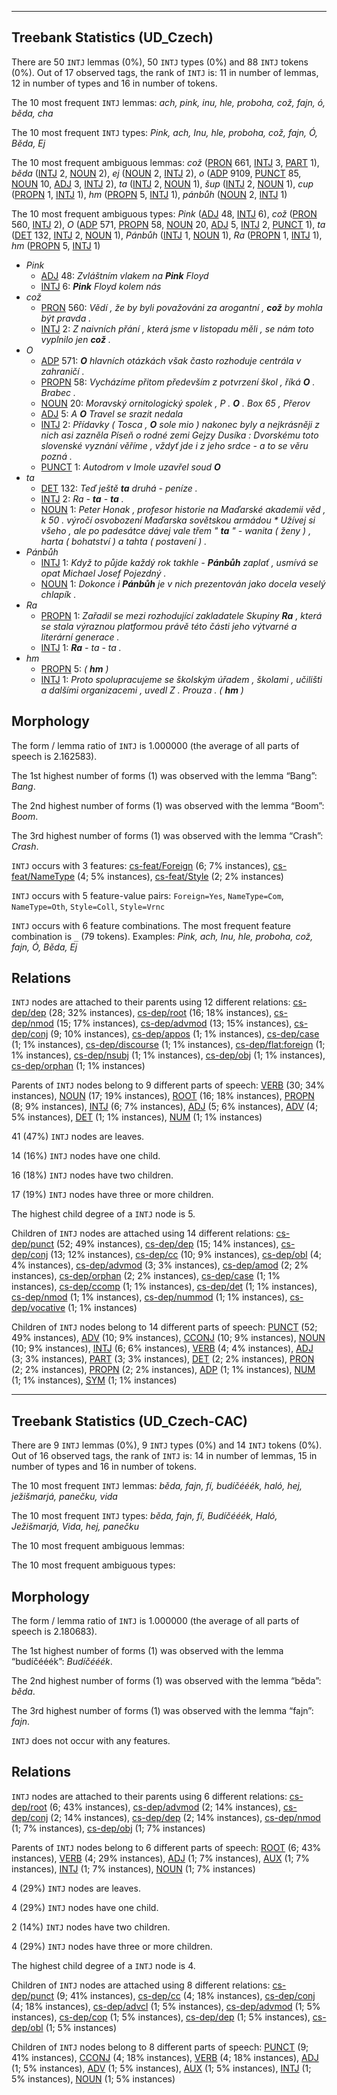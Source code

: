 

--------------------------------------------------------------------------------

## Treebank Statistics (UD_Czech)

There are 50 `INTJ` lemmas (0%), 50 `INTJ` types (0%) and 88 `INTJ` tokens (0%).
Out of 17 observed tags, the rank of `INTJ` is: 11 in number of lemmas, 12 in number of types and 16 in number of tokens.

The 10 most frequent `INTJ` lemmas: <em>ach, pink, inu, hle, proboha, což, fajn, ó, běda, cha</em>

The 10 most frequent `INTJ` types:  <em>Pink, ach, Inu, hle, proboha, což, fajn, Ó, Běda, Ej</em>

The 10 most frequent ambiguous lemmas: <em>což</em> ([PRON]() 661, [INTJ]() 3, [PART]() 1), <em>běda</em> ([INTJ]() 2, [NOUN]() 2), <em>ej</em> ([NOUN]() 2, [INTJ]() 2), <em>o</em> ([ADP]() 9109, [PUNCT]() 85, [NOUN]() 10, [ADJ]() 3, [INTJ]() 2), <em>ta</em> ([INTJ]() 2, [NOUN]() 1), <em>šup</em> ([INTJ]() 2, [NOUN]() 1), <em>cup</em> ([PROPN]() 1, [INTJ]() 1), <em>hm</em> ([PROPN]() 5, [INTJ]() 1), <em>pánbůh</em> ([NOUN]() 2, [INTJ]() 1)

The 10 most frequent ambiguous types:  <em>Pink</em> ([ADJ]() 48, [INTJ]() 6), <em>což</em> ([PRON]() 560, [INTJ]() 2), <em>O</em> ([ADP]() 571, [PROPN]() 58, [NOUN]() 20, [ADJ]() 5, [INTJ]() 2, [PUNCT]() 1), <em>ta</em> ([DET]() 132, [INTJ]() 2, [NOUN]() 1), <em>Pánbůh</em> ([INTJ]() 1, [NOUN]() 1), <em>Ra</em> ([PROPN]() 1, [INTJ]() 1), <em>hm</em> ([PROPN]() 5, [INTJ]() 1)


* <em>Pink</em>
  * [ADJ]() 48: <em>Zvláštním vlakem na <b>Pink</b> Floyd</em>
  * [INTJ]() 6: <em><b>Pink</b> Floyd kolem nás</em>
* <em>což</em>
  * [PRON]() 560: <em>Vědí , že by byli považováni za arogantní , <b>což</b> by mohla být pravda .</em>
  * [INTJ]() 2: <em>Z naivních přání , která jsme v listopadu měli , se nám toto vyplnilo jen <b>což</b> .</em>
* <em>O</em>
  * [ADP]() 571: <em><b>O</b> hlavních otázkách však často rozhoduje centrála v zahraničí .</em>
  * [PROPN]() 58: <em>Vycházíme přitom především z potvrzení škol , říká <b>O</b> . Brabec .</em>
  * [NOUN]() 20: <em>Moravský ornitologický spolek , P . <b>O</b> . Box 65 , Přerov</em>
  * [ADJ]() 5: <em>A <b>O</b> Travel se srazit nedala</em>
  * [INTJ]() 2: <em>Přídavky ( Tosca , <b>O</b> sole mio ) nakonec byly a nejkrásněji z nich asi zazněla Píseň o rodné zemi Gejzy Dusíka : Dvorskému toto slovenské vyznání věříme , vždyť jde i z jeho srdce - a to se věru pozná .</em>
  * [PUNCT]() 1: <em>Autodrom v Imole uzavřel soud <b>O</b></em>
* <em>ta</em>
  * [DET]() 132: <em>Teď ještě <b>ta</b> druhá - peníze .</em>
  * [INTJ]() 2: <em>Ra - <b>ta</b> - <b>ta</b> .</em>
  * [NOUN]() 1: <em>Peter Honak , profesor historie na Maďarské akademii věd , k 50 . výročí osvobození Maďarska sovětskou armádou * Užívej si všeho , ale po padesátce dávej vale třem " <b>ta</b> " - wanita ( ženy ) , harta ( bohatství ) a tahta ( postavení ) .</em>
* <em>Pánbůh</em>
  * [INTJ]() 1: <em>Když to půjde každý rok takhle - <b>Pánbůh</b> zaplať , usmívá se opat Michael Josef Pojezdný .</em>
  * [NOUN]() 1: <em>Dokonce i <b>Pánbůh</b> je v nich prezentován jako docela veselý chlapík .</em>
* <em>Ra</em>
  * [PROPN]() 1: <em>Zařadil se mezi rozhodující zakladatele Skupiny <b>Ra</b> , která se stala výraznou platformou právě této části jeho výtvarné a literární generace .</em>
  * [INTJ]() 1: <em><b>Ra</b> - ta - ta .</em>
* <em>hm</em>
  * [PROPN]() 5: <em>( <b>hm</b> )</em>
  * [INTJ]() 1: <em>Proto spolupracujeme se školským úřadem , školami , učilišti a dalšími organizacemi , uvedl Z . Prouza . ( <b>hm</b> )</em>

## Morphology

The form / lemma ratio of `INTJ` is 1.000000 (the average of all parts of speech is 2.162583).

The 1st highest number of forms (1) was observed with the lemma “Bang”: <em>Bang</em>.

The 2nd highest number of forms (1) was observed with the lemma “Boom”: <em>Boom</em>.

The 3rd highest number of forms (1) was observed with the lemma “Crash”: <em>Crash</em>.

`INTJ` occurs with 3 features: [cs-feat/Foreign]() (6; 7% instances), [cs-feat/NameType]() (4; 5% instances), [cs-feat/Style]() (2; 2% instances)

`INTJ` occurs with 5 feature-value pairs: `Foreign=Yes`, `NameType=Com`, `NameType=Oth`, `Style=Coll`, `Style=Vrnc`

`INTJ` occurs with 6 feature combinations.
The most frequent feature combination is `_` (79 tokens).
Examples: <em>Pink, ach, Inu, hle, proboha, což, fajn, Ó, Běda, Ej</em>


## Relations

`INTJ` nodes are attached to their parents using 12 different relations: [cs-dep/dep]() (28; 32% instances), [cs-dep/root]() (16; 18% instances), [cs-dep/nmod]() (15; 17% instances), [cs-dep/advmod]() (13; 15% instances), [cs-dep/conj]() (9; 10% instances), [cs-dep/appos]() (1; 1% instances), [cs-dep/case]() (1; 1% instances), [cs-dep/discourse]() (1; 1% instances), [cs-dep/flat:foreign]() (1; 1% instances), [cs-dep/nsubj]() (1; 1% instances), [cs-dep/obj]() (1; 1% instances), [cs-dep/orphan]() (1; 1% instances)

Parents of `INTJ` nodes belong to 9 different parts of speech: [VERB]() (30; 34% instances), [NOUN]() (17; 19% instances), [ROOT]() (16; 18% instances), [PROPN]() (8; 9% instances), [INTJ]() (6; 7% instances), [ADJ]() (5; 6% instances), [ADV]() (4; 5% instances), [DET]() (1; 1% instances), [NUM]() (1; 1% instances)

41 (47%) `INTJ` nodes are leaves.

14 (16%) `INTJ` nodes have one child.

16 (18%) `INTJ` nodes have two children.

17 (19%) `INTJ` nodes have three or more children.

The highest child degree of a `INTJ` node is 5.

Children of `INTJ` nodes are attached using 14 different relations: [cs-dep/punct]() (52; 49% instances), [cs-dep/dep]() (15; 14% instances), [cs-dep/conj]() (13; 12% instances), [cs-dep/cc]() (10; 9% instances), [cs-dep/obl]() (4; 4% instances), [cs-dep/advmod]() (3; 3% instances), [cs-dep/amod]() (2; 2% instances), [cs-dep/orphan]() (2; 2% instances), [cs-dep/case]() (1; 1% instances), [cs-dep/ccomp]() (1; 1% instances), [cs-dep/det]() (1; 1% instances), [cs-dep/nmod]() (1; 1% instances), [cs-dep/nummod]() (1; 1% instances), [cs-dep/vocative]() (1; 1% instances)

Children of `INTJ` nodes belong to 14 different parts of speech: [PUNCT]() (52; 49% instances), [ADV]() (10; 9% instances), [CCONJ]() (10; 9% instances), [NOUN]() (10; 9% instances), [INTJ]() (6; 6% instances), [VERB]() (4; 4% instances), [ADJ]() (3; 3% instances), [PART]() (3; 3% instances), [DET]() (2; 2% instances), [PRON]() (2; 2% instances), [PROPN]() (2; 2% instances), [ADP]() (1; 1% instances), [NUM]() (1; 1% instances), [SYM]() (1; 1% instances)



--------------------------------------------------------------------------------

## Treebank Statistics (UD_Czech-CAC)

There are 9 `INTJ` lemmas (0%), 9 `INTJ` types (0%) and 14 `INTJ` tokens (0%).
Out of 16 observed tags, the rank of `INTJ` is: 14 in number of lemmas, 15 in number of types and 16 in number of tokens.

The 10 most frequent `INTJ` lemmas: <em>běda, fajn, fí, budíčééék, haló, hej, ježišmarjá, panečku, vida</em>

The 10 most frequent `INTJ` types:  <em>běda, fajn, fí, Budíčééék, Haló, Ježišmarjá, Vida, hej, panečku</em>

The 10 most frequent ambiguous lemmas: 

The 10 most frequent ambiguous types:  



## Morphology

The form / lemma ratio of `INTJ` is 1.000000 (the average of all parts of speech is 2.180683).

The 1st highest number of forms (1) was observed with the lemma “budíčééék”: <em>Budíčééék</em>.

The 2nd highest number of forms (1) was observed with the lemma “běda”: <em>běda</em>.

The 3rd highest number of forms (1) was observed with the lemma “fajn”: <em>fajn</em>.

`INTJ` does not occur with any features.


## Relations

`INTJ` nodes are attached to their parents using 6 different relations: [cs-dep/root]() (6; 43% instances), [cs-dep/advmod]() (2; 14% instances), [cs-dep/conj]() (2; 14% instances), [cs-dep/dep]() (2; 14% instances), [cs-dep/nmod]() (1; 7% instances), [cs-dep/obj]() (1; 7% instances)

Parents of `INTJ` nodes belong to 6 different parts of speech: [ROOT]() (6; 43% instances), [VERB]() (4; 29% instances), [ADJ]() (1; 7% instances), [AUX]() (1; 7% instances), [INTJ]() (1; 7% instances), [NOUN]() (1; 7% instances)

4 (29%) `INTJ` nodes are leaves.

4 (29%) `INTJ` nodes have one child.

2 (14%) `INTJ` nodes have two children.

4 (29%) `INTJ` nodes have three or more children.

The highest child degree of a `INTJ` node is 4.

Children of `INTJ` nodes are attached using 8 different relations: [cs-dep/punct]() (9; 41% instances), [cs-dep/cc]() (4; 18% instances), [cs-dep/conj]() (4; 18% instances), [cs-dep/advcl]() (1; 5% instances), [cs-dep/advmod]() (1; 5% instances), [cs-dep/cop]() (1; 5% instances), [cs-dep/dep]() (1; 5% instances), [cs-dep/obl]() (1; 5% instances)

Children of `INTJ` nodes belong to 8 different parts of speech: [PUNCT]() (9; 41% instances), [CCONJ]() (4; 18% instances), [VERB]() (4; 18% instances), [ADJ]() (1; 5% instances), [ADV]() (1; 5% instances), [AUX]() (1; 5% instances), [INTJ]() (1; 5% instances), [NOUN]() (1; 5% instances)

